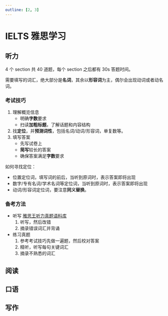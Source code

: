 ```yaml
---
outline: [2, 3]
---
```

# IELTS 雅思学习

## 听力

4 个 section 共 40 道题，每个 section 之后都有 30s 答题时间。

需要填写的词汇，绝大部分是**名词**，其余以**形容词**为主，偶尔会出现动词或者动名词。

### 考试技巧

1. 理解概览信息
   - 明确**字数**要求
   - 扫读**加粗标题**，了解话题和内容结构
2. 找**定位**，并**预测词性**，包括名词/动词/形容词，单复数等。
3. 填写答案
   - 先写试卷上
   - **简写**较长的答案
   - 确保答案满足**字数**要求

如何寻找定位：

- 位置定位词，填写词的前后，当听到原词时，表示答案即将出现
- 数字/专有名词/学术名词等定位词，当听到原词时，表示答案即将出现
- 动词/形容词定位词，要注意**同义替换**。

### 备考方法

- 听写 [雅思王听力真题语料库](https://book.douban.com/subject/35570251/)
  1. 听写，然后改错
  2. 摘录错误词汇并背诵
- 练习真题
  1. 参考考试技巧先做一遍题，然后校对答案
  2. 精听，听写每句关键词汇
  3. 摘录不熟悉的词汇

## 阅读

## 口语

## 写作
